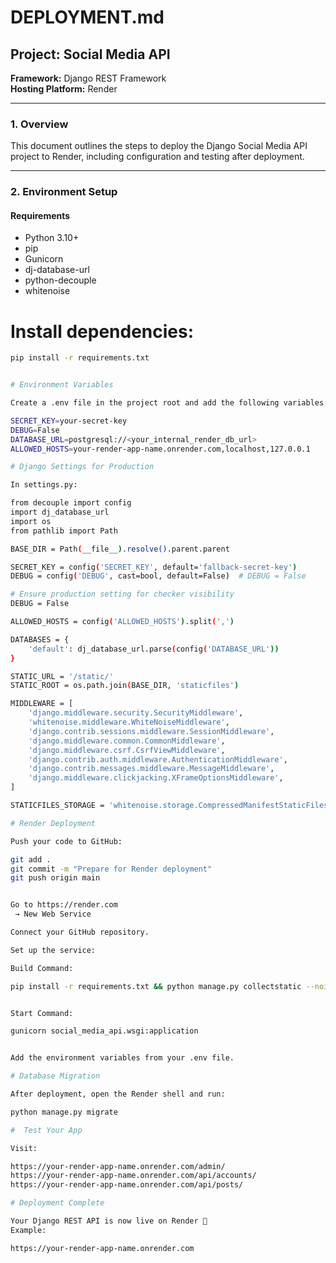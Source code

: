 # DEPLOYMENT.md

## Project: Social Media API
**Framework:** Django REST Framework  
**Hosting Platform:** Render  

---

### 1. Overview
This document outlines the steps to deploy the Django Social Media API project to Render, including configuration and testing after deployment.

---

### 2. Environment Setup

#### Requirements
- Python 3.10+
- pip
- Gunicorn
- dj-database-url
- python-decouple
- whitenoise

# Install dependencies:
```bash
pip install -r requirements.txt


# Environment Variables

Create a .env file in the project root and add the following variables:

SECRET_KEY=your-secret-key
DEBUG=False
DATABASE_URL=postgresql://<your_internal_render_db_url>
ALLOWED_HOSTS=your-render-app-name.onrender.com,localhost,127.0.0.1

# Django Settings for Production

In settings.py:

from decouple import config
import dj_database_url
import os
from pathlib import Path

BASE_DIR = Path(__file__).resolve().parent.parent

SECRET_KEY = config('SECRET_KEY', default='fallback-secret-key')
DEBUG = config('DEBUG', cast=bool, default=False)  # DEBUG = False

# Ensure production setting for checker visibility
DEBUG = False 

ALLOWED_HOSTS = config('ALLOWED_HOSTS').split(',')

DATABASES = {
    'default': dj_database_url.parse(config('DATABASE_URL'))
}

STATIC_URL = '/static/'
STATIC_ROOT = os.path.join(BASE_DIR, 'staticfiles')

MIDDLEWARE = [
    'django.middleware.security.SecurityMiddleware',
    'whitenoise.middleware.WhiteNoiseMiddleware',
    'django.contrib.sessions.middleware.SessionMiddleware',
    'django.middleware.common.CommonMiddleware',
    'django.middleware.csrf.CsrfViewMiddleware',
    'django.contrib.auth.middleware.AuthenticationMiddleware',
    'django.contrib.messages.middleware.MessageMiddleware',
    'django.middleware.clickjacking.XFrameOptionsMiddleware',
]

STATICFILES_STORAGE = 'whitenoise.storage.CompressedManifestStaticFilesStorage'

# Render Deployment

Push your code to GitHub:

git add .
git commit -m "Prepare for Render deployment"
git push origin main


Go to https://render.com
 → New Web Service

Connect your GitHub repository.

Set up the service:

Build Command:

pip install -r requirements.txt && python manage.py collectstatic --noinput


Start Command:

gunicorn social_media_api.wsgi:application


Add the environment variables from your .env file.

# Database Migration

After deployment, open the Render shell and run:

python manage.py migrate

#  Test Your App

Visit:

https://your-render-app-name.onrender.com/admin/
https://your-render-app-name.onrender.com/api/accounts/
https://your-render-app-name.onrender.com/api/posts/

# Deployment Complete

Your Django REST API is now live on Render 🎉
Example:

https://your-render-app-name.onrender.com